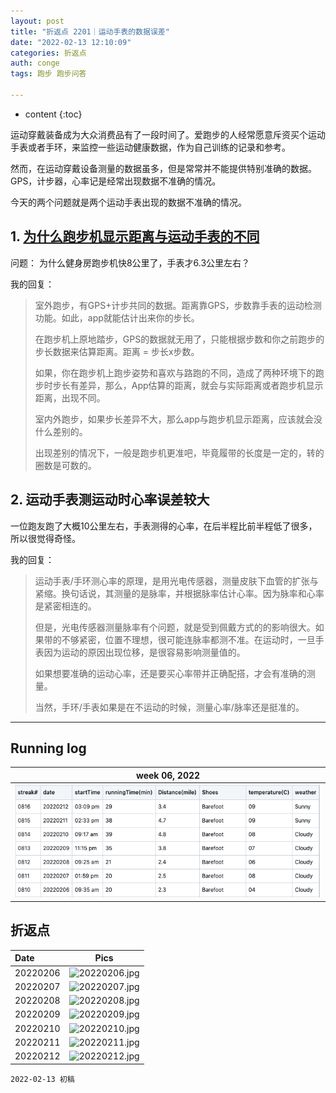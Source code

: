```yaml
---
layout: post
title: "折返点 2201｜运动手表的数据误差"
date: "2022-02-13 12:10:09"
categories: 折返点
auth: conge
tags: 跑步 跑步问答

---
```

* content
{:toc}

运动穿戴装备成为大众消费品有了一段时间了。爱跑步的人经常愿意斥资买个运动手表或者手环，来监控一些运动健康数据，作为自己训练的记录和参考。

然而，在运动穿戴设备测量的数据虽多，但是常常并不能提供特别准确的数据。GPS，计步器，心率记是经常出现数据不准确的情况。

今天的两个问题就是两个运动手表出现的数据不准确的情况。





## 1. [为什么跑步机显示距离与运动手表的不同](https://douc.cc/3zhTqw)

问题： 为什么健身房跑步机快8公里了，手表才6.3公里左右？

我的回复：

> 室外跑步，有GPS+计步共同的数据。距离靠GPS，步数靠手表的运动检测功能。如此，app就能估计出来你的步长。
>
> 在跑步机上原地踏步，GPS的数据就无用了，只能根据步数和你之前跑步的步长数据来估算距离。距离 = 步长x步数。
>
> 如果，你在跑步机上跑步姿势和喜欢与路跑的不同，造成了两种环境下的跑步时步长有差异，那么，App估算的距离，就会与实际距离或者跑步机显示距离，出现不同。
>
> 室内外跑步，如果步长差异不大，那么app与跑步机显示距离，应该就会没什么差别的。
>
> 出现差别的情况下，一般是跑步机更准吧，毕竟履带的长度是一定的，转的圈数是可数的。

## 2. 运动手表测运动时心率误差较大

一位跑友跑了大概10公里左右，手表测得的心率，在后半程比前半程低了很多，所以很觉得奇怪。

我的回复：

> 运动手表/手环测心率的原理，是用光电传感器，测量皮肤下血管的扩张与紧缩。换句话说，其测量的是脉率，并根据脉率估计心率。因为脉率和心率是紧密相连的。
>
> 但是，光电传感器测量脉率有个问题，就是受到佩戴方式的的影响很大。如果带的不够紧密，位置不理想，很可能连脉率都测不准。在运动时，一旦手表因为运动的原因出现位移，是很容易影响测量值的。
>
> 如果想要准确的运动心率，还是要买心率带并正确配搭，才会有准确的测量。
>
> 当然，手环/手表如果是在不运动的时候，测量心率/脉率还是挺准的。

----

## Running log

|week 06, 2022|
|:----:|
|![Running log, week 06, 2022](/assets/images/折返点/2022_wk06.png)|


## 折返点

|Date|Pics|
|:----|:----:|
|20220206|![20220206.jpg](/assets/images/折返点/.20220206.jpg)  |
|20220207|![20220207.jpg](/assets/images/折返点/.20220207.jpg)  |
|20220208|![20220208.jpg](/assets/images/折返点/.20220208.jpg)  |
|20220209|![20220209.jpg](/assets/images/折返点/.20220209.jpg)  |
|20220210|![20220210.jpg](/assets/images/折返点/.20220210.jpg)  |
|20220211|![20220211.jpg](/assets/images/折返点/.20220211.jpg)  |
|20220212|![20220212.jpg](/assets/images/折返点/.20220212.jpg)  |


```
2022-02-13 初稿
```

